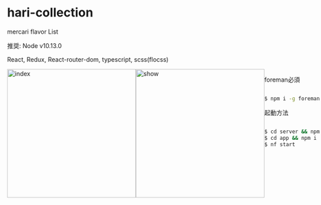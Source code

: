 # hari-collection
mercari flavor List

推奨:
Node v10.13.0

React, Redux, React-router-dom, typescript, scss(flocss)

<div style="display: flex; flex-direction: row;">
  <img src="https://s3-ap-northeast-1.amazonaws.com/mstream.dev/hari/Screen+Shot+2019-11-12+at+2.39.03.png" width="300" alt="index">
  <img src="https://s3-ap-northeast-1.amazonaws.com/mstream.dev/hari/Screen+Shot+2019-11-12+at+2.39.27.png" width="300" alt="show">
<div>


foreman必須
```sh

$ npm i -g foreman 

```

起動方法
```sh

$ cd server && npm i 
$ cd app && npm i 
$ nf start

```

